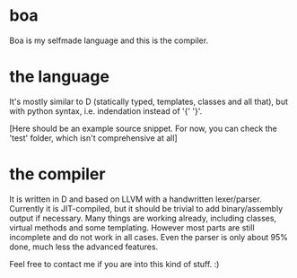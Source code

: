 boa
===

Boa is my selfmade language and this is the compiler.


the language
==
It's mostly similar to D (statically typed, templates, classes and all that), but with python syntax, i.e. indendation instead of '{' '}'.

[Here should be an example source snippet. For now, you can check the 'test' folder, which isn't comprehensive at all]


the compiler
==
It is written in D and based on LLVM with a handwritten lexer/parser. Currently it is JIT-compiled, but it should be trivial to add binary/assembly output if necessary.
Many things are working already, including classes, virtual methods and some templating.
However most parts are still incomplete and do not work in all cases. Even the parser is only about 95% done, much less the advanced features.

Feel free to contact me if you are into this kind of stuff. :)